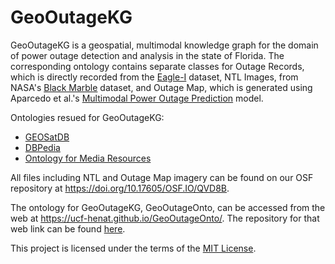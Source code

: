 # GeoOutageKG

GeoOutageKG is a geospatial, multimodal knowledge graph for the domain of power outage detection and analysis in the state of Florida. The corresponding ontology contains separate classes for Outage Records, which is directly recorded from the [Eagle-I](https://doi.org/10.13139/ORNLNCCS/1975202) dataset, NTL Images, from NASA's [Black Marble](https://doi.org/10.1016/j.rse.2018.03.017) dataset, and Outage Map, which is generated using Aparcedo et al.'s [Multimodal Power Outage Prediction](https://doi.org/10.48550/arXiv.2410.00017) model.

Ontologies resued for GeoOutageKG:
- [GEOSatDB](https://doi.org/10.1080/20964471.2024.2331992)
- [DBPedia](https://www.dbpedia.org/)
- [Ontology for Media Resources](https://www.w3.org/ns/ma-ont)

All files including NTL and Outage Map imagery can be found on our OSF repository at https://doi.org/10.17605/OSF.IO/QVD8B.

The ontology for GeoOutageKG, GeoOutageOnto, can be accessed from the web at https://ucf-henat.github.io/GeoOutageOnto/. The repository for that web link can be found [here](https://github.com/UCF-HENAT/GeoOutageOnto).

This project is licensed under the terms of the [MIT License](./LICENSE).